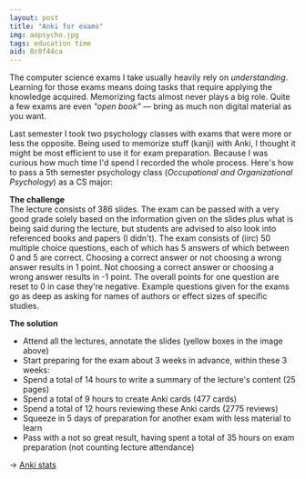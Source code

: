 ```yaml
---
layout: post
title: "Anki for exams"
img: aopsycho.jpg
tags: education time
aid: 8c0f44ca
---
```


The computer science exams I take usually heavily rely on *understanding*. Learning for those exams means doing tasks that require applying the knowledge acquired. Memorizing facts almost never plays a big role. Quite a few exams are even *"open book"* — bring as much non digital material as you want.

Last semester I took two psychology classes with exams that were more or less the opposite. Being used to memorize stuff (kanji) with Anki, I thought it might be most efficient to use it for exam preparation. Because I was curious how much time I'd spend I recorded the whole process. Here's how to pass a 5th semester psychology class (*Occupational and Organizational Psychology*) as a CS major:

**The challenge**  
The lecture consists of 386 slides. The exam can be passed with a very good grade solely based on the information given on the slides plus what is being said during the lecture, but students are advised to also look into referenced books and papers (I didn't). The exam consists of (iirc) 50 multiple choice questions, each of which has 5 answers of which between 0 and 5 are correct. Choosing a correct answer or not choosing a wrong answer results in 1 point. Not choosing a correct answer or choosing a wrong answer results in -1 point. The overall points for one question are reset to 0 in case they're negative. Example questions given for the exams go as deep as asking for names of authors or effect sizes of specific studies.

**The solution**  

* Attend all the lectures, annotate the slides (yellow boxes in the image above)
* Start preparing for the exam about 3 weeks in advance, within these 3 weeks:
* Spend a total of 14 hours to write a summary of the lecture's content (25 pages)
* Spend a total of 9 hours to create Anki cards (477 cards)
* Spend a total of 12 hours reviewing these Anki cards (2775 reviews)
* Squeeze in 5 days of preparation for another exam with less material to learn
* Pass with a <span title="2.7">not so great result</span>, having spent a total of 35 hours on exam preparation (not counting lecture attendance)

→ [Anki stats](static/img/blog/anki-stats-aopsycho_2017-02-16.png)